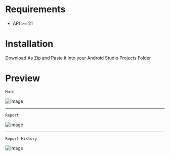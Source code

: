 # Requirements
- API >= 21
# Installation
Download As Zip and Paste it into your Android Studio Projects Folder
# Preview
``` Main ```

![image](https://user-images.githubusercontent.com/108905846/177899360-eed3f80f-56cc-4df2-b1e9-689cd3f56728.png)  

---

``` Report ```

![image](https://user-images.githubusercontent.com/108905846/177901634-38298e9a-618a-440e-9e1d-462d0ad006a1.png)

---

``` Report History ```

![image](https://user-images.githubusercontent.com/108905846/177899633-d33f2fb3-b19d-424f-8daf-1f3e0305177e.png)
